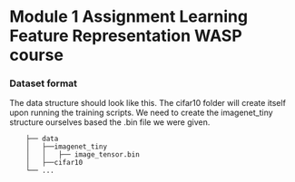 # Module 1 Assignment Learning Feature Representation WASP course 

### Dataset format

The data structure should look like this. The cifar10 folder will create itself upon running the training scripts. We need to create the imagenet_tiny structure ourselves based the .bin file we were given.

        ├── data
        │   ├──imagenet_tiny
        │   │   ├── image_tensor.bin        
        │   ├──cifar10
        └── ...
